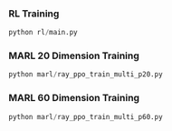 ### RL Training
```python
python rl/main.py
```


### MARL 20 Dimension Training

```python
python marl/ray_ppo_train_multi_p20.py
```

### MARL 60 Dimension Training

```python
python marl/ray_ppo_train_multi_p60.py
```